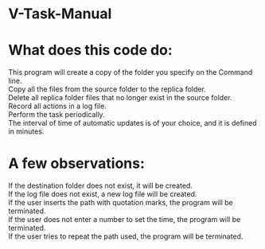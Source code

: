 # V-Task-Manual

# What does this code do:

This program will create a copy of the folder you specify on the Command line.  
Copy all the files from the source folder to the replica folder.  
Delete all replica folder files that no longer exist in the source folder.  
Record all actions in a log file.  
Perform the task periodically.  
The interval of time of automatic updates is of your choice, and it is defined in minutes.  

# A few observations:

If the destination folder does not exist, it will be created.  
If the log file does not exist, a new log file will be created.  
If the user inserts the path with quotation marks, the program will be terminated.  
If the user does not enter a number to set the time, the program will be terminated.  
If the user tries to repeat the path used, the program will be terminated.




